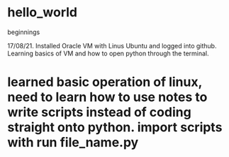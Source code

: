 # hello_world
beginnings

17/08/21. Installed Oracle VM with Linus Ubuntu and logged into github. Learning basics of VM and how to open python through the terminal.
# learned basic operation of linux, need to learn how to use notes to write scripts instead of coding straight onto python. import scripts with run file_name.py 

